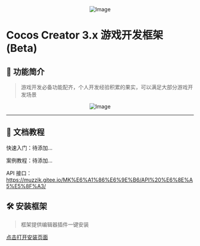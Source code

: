 <div style="text-align:center">
    <img src="https://gitee.com/muzzik/MKFramework/raw/main/home/logo.png" alt="Image" />
</div>

# Cocos Creator 3.x 游戏开发框架 (Beta)

## 📣 功能简介

> 游戏开发必备功能配齐，个人开发经验积累的果实，可以满足大部分游戏开发场景

<div style="text-align:center">
    <img src="https://gitee.com/muzzik/MKFramework/raw/main/home/功能简介.png" alt="Image" />
</div>

---

## 📗 文档教程

快速入门：待添加...

案例教程：待添加...

API 接口：https://muzzik.gitee.io/MK%E6%A1%86%E6%9E%B6/API%20%E6%8E%A5%E5%8F%A3/

## 🛠️ 安装框架

> 框架提供编辑器插件一键安装

<a href="https://github.com/1226085293/MKFramework/wiki/%E5%AE%89%E8%A3%85%E7%A8%8B%E5%BA%8F" target="_blank">点击打开安装页面</a>
